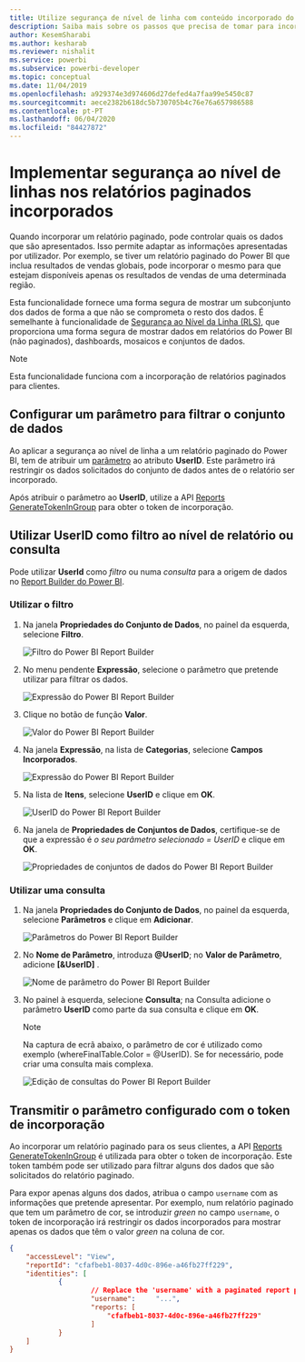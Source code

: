 ```yaml
---
title: Utilize segurança de nível de linha com conteúdo incorporado do Power BI
description: Saiba mais sobre os passos que precisa de tomar para incorporar conteúdo do Power BI na sua aplicação.
author: KesemSharabi
ms.author: kesharab
ms.reviewer: nishalit
ms.service: powerbi
ms.subservice: powerbi-developer
ms.topic: conceptual
ms.date: 11/04/2019
ms.openlocfilehash: a929374e3d974606d27defed4a7faa99e5450c87
ms.sourcegitcommit: aece2382b618dc5b730705b4c76e76a657986588
ms.contentlocale: pt-PT
ms.lasthandoff: 06/04/2020
ms.locfileid: "84427872"
---
```

# <a name="implementing-row-level-security-in-embedded-paginated-reports"></a>Implementar segurança ao nível de linhas nos relatórios paginados incorporados

Quando incorporar um relatório paginado, pode controlar quais os dados que são apresentados. Isso permite adaptar as informações apresentadas por utilizador. Por exemplo, se tiver um relatório paginado do Power BI que inclua resultados de vendas globais, pode incorporar o mesmo para que estejam disponíveis apenas os resultados de vendas de uma determinada região.

Esta funcionalidade fornece uma forma segura de mostrar um subconjunto dos dados de forma a que não se comprometa o resto dos dados. É semelhante à funcionalidade de [Segurança ao Nível da Linha (RLS)](embedded-row-level-security.md), que proporciona uma forma segura de mostrar dados em relatórios do Power BI (não paginados), dashboards, mosaicos e conjuntos de dados.  

> [!NOTE]
> Esta funcionalidade funciona com a incorporação de relatórios paginados para clientes.

## <a name="configuring-a-parameter-to-filter-the-dataset"></a>Configurar um parâmetro para filtrar o conjunto de dados

Ao aplicar a segurança ao nível de linha a um relatório paginado do Power BI, tem de atribuir um [parâmetro](../../paginated-reports/report-builder-parameters.md) ao atributo **UserID**. Este parâmetro irá restringir os dados solicitados do conjunto de dados antes de o relatório ser incorporado.

Após atribuir o parâmetro ao **UserID**, utilize a API [Reports GenerateTokenInGroup](https://docs.microsoft.com/rest/api/power-bi/embedtoken/reports_generatetokeningroup) para obter o token de incorporação.

## <a name="use-userid-as-a-filter-at-report-or-query-level"></a>Utilizar UserID como filtro ao nível de relatório ou consulta

Pode utilizar **UserId** como *filtro* ou numa *consulta* para a origem de dados no [Report Builder do Power BI](../../paginated-reports/report-builder-power-bi.md).

### <a name="using-the-filter"></a>Utilizar o filtro

1. Na janela **Propriedades do Conjunto de Dados**, no painel da esquerda, selecione **Filtro**.

    ![Filtro do Power BI Report Builder](media/paginated-reports-row-level-security/filter.png)

2. No menu pendente **Expressão**, selecione o parâmetro que pretende utilizar para filtrar os dados.

     ![Expressão do Power BI Report Builder](media/paginated-reports-row-level-security/expression.png)

3. Clique no botão de função **Valor**. 

    ![Valor do Power BI Report Builder](media/paginated-reports-row-level-security/function.png)

4. Na janela **Expressão**, na lista de **Categorias**, selecione **Campos Incorporados**.

    ![Expressão do Power BI Report Builder](media/paginated-reports-row-level-security/built-in-fields.png)

5. Na lista de **Itens**, selecione **UserID** e clique em **OK**.

    ![UserID do Power BI Report Builder](media/paginated-reports-row-level-security/userid.png)

6. Na janela de **Propriedades de Conjuntos de Dados**, certifique-se de que a expressão é *o seu parâmetro selecionado = UserID* e clique em **OK**.

    ![Propriedades de conjuntos de dados do Power BI Report Builder](media/paginated-reports-row-level-security/verify.png)

### <a name="using-a-query"></a>Utilizar uma consulta

1. Na janela **Propriedades do Conjunto de Dados**, no painel da esquerda, selecione **Parâmetros** e clique em **Adicionar**.

    ![Parâmetros do Power BI Report Builder](media/paginated-reports-row-level-security/parameters.png)

2. No **Nome de Parâmetro**, introduza **\@UserID**; no **Valor de Parâmetro**, adicione **[&UserID]** .

    ![Nome de parâmetro do Power BI Report Builder](media/paginated-reports-row-level-security/parameter-name.png) 

3. No painel à esquerda, selecione **Consulta**; na Consulta adicione o parâmetro **UserID** como parte da sua consulta e clique em **OK**.
    > [!NOTE]
    > Na captura de ecrã abaixo, o parâmetro de cor é utilizado como exemplo (whereFinalTable.Color = @UserID). Se for necessário, pode criar uma consulta mais complexa.

    ![Edição de consultas do Power BI Report Builder](media/paginated-reports-row-level-security/query-edit.png)

## <a name="passing-the-configured-parameter-using-the-embed-token"></a>Transmitir o parâmetro configurado com o token de incorporação

Ao incorporar um relatório paginado para os seus clientes, a API [Reports GenerateTokenInGroup](https://docs.microsoft.com/rest/api/power-bi/embedtoken/reports_generatetokeningroup) é utilizada para obter o token de incorporação. Este token também pode ser utilizado para filtrar alguns dos dados que são solicitados do relatório paginado.

Para expor apenas alguns dos dados, atribua o campo `username` com as informações que pretende apresentar. Por exemplo, num relatório paginado que tem um parâmetro de cor, se introduzir *green* no campo `username`, o token de incorporação irá restringir os dados incorporados para mostrar apenas os dados que têm o valor *green* na coluna de cor.

```JSON
{
    "accessLevel": "View",
    "reportId": "cfafbeb1-8037-4d0c-896e-a46fb27ff229",
    "identities": [
            {
                    // Replace the 'username' with a paginated report parameter
                    "username":     "...",
                    "reports: [
                        "cfafbeb1-8037-4d0c-896e-a46fb27ff229"
                    ]
            }
    ]
}
```
